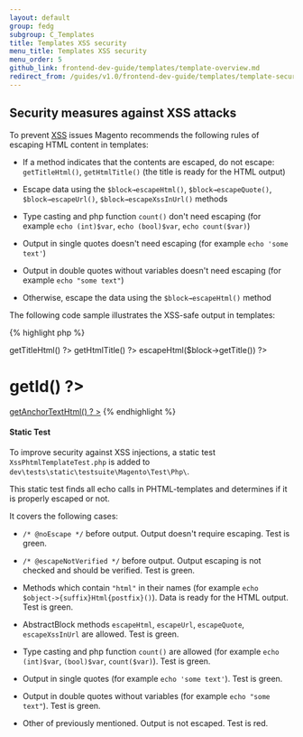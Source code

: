 ```yaml
---
layout: default  
group: fedg
subgroup: C_Templates
title: Templates XSS security
menu_title: Templates XSS security
menu_order: 5
github_link: frontend-dev-guide/templates/template-overview.md
redirect_from: /guides/v1.0/frontend-dev-guide/templates/template-security.html
---
```


<h2>Security measures against XSS attacks</h2>

To prevent <a href="https://en.wikipedia.org/wiki/Cross-site_scripting">XSS</a> issues Magento recommends the following rules of escaping HTML content in templates:

* If a method indicates that the contents are escaped, do not escape: `getTitleHtml()`, `getHtmlTitle()` (the title is ready for the HTML output)

* Escape data using the `$block→escapeHtml()`,  `$block→escapeQuote()`,  `$block→escapeUrl()`, `$block→escapeXssInUrl()` methods

* Type casting and php function `count()` don't need escaping  (for example `echo (int)$var`, `echo (bool)$var`, `echo count($var)`)

* Output in single quotes doesn't need escaping (for example `echo 'some text'`)

* Output in double quotes without variables doesn't need escaping (for example `echo "some text"`)

* Otherwise, escape the data using the `$block→escapeHtml()` method

The following code sample illustrates the XSS-safe output in templates:

{% highlight php %}
<?php echo $block->getTitleHtml() ?>
<?php echo $block->getHtmlTitle() ?>
<?php echo $block->escapeHtml($block->getTitle()) ?>
<h1><?php echo (int)$block->getId() ?></h1>
<?php echo count($var); ?>
<?php echo 'some text' ?>
<?php echo "some text" ?>
<a href="<?php echo $block->escapeXssInUrl($block->getUrl()) ?>"><?php echo $block->getAnchorTextHtml() ?
></a>
{% endhighlight %}

<h4>Static Test</h4>

To improve security against XSS injections, a static test `XssPhtmlTemplateTest.php` is added to `dev\tests\static\testsuite\Magento\Test\Php\`.

This static test finds all echo calls in PHTML-templates and determines if it is properly escaped or not.

It covers the following cases:

* `/* @noEscape */` before output. Output doesn't require escaping. Test is green.

* `/* @escapeNotVerified */` before output. Output escaping is not checked and should be verified. Test is green.

* Methods which contain `"html"` in their names (for example `echo $object->{suffix}Html{postfix}()`). Data is ready for the HTML output. Test is green.

* AbstractBlock methods `escapeHtml`, `escapeUrl`, `escapeQuote`, `escapeXssInUrl` are allowed. Test is green.

* Type casting and php function `count()` are allowed (for example `echo (int)$var`, `(bool)$var`, `count($var)`). Test is green.

* Output in single quotes (for example `echo 'some text'`). Test is green.

* Output in double quotes without variables (for example `echo "some text"`). Test is green.

* Other of previously mentioned. Output is not escaped. Test is red.
